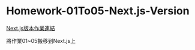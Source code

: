 # Homework-01To05-Next.js-Version

[Next.js版本作業連結](https://homework-01-to05-next-js-version.vercel.app/)

將作業01~05搬移到Next.js上

